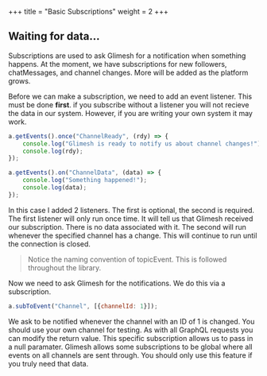 +++
title = "Basic Subscriptions"
weight = 2
+++

## Waiting for data...

Subscriptions are used to ask Glimesh for a notification when something happens. At the moment, we have subscriptions for new followers, chatMessages, and channel changes. More will be added as the platform grows.

Before we can make a subscription, we need to add an event listener. This must be done **first**. if you subscribe without a listener you will not recieve the data in our system. However, if you are writing your own system it may work.

```js
a.getEvents().once("ChannelReady", (rdy) => {
    console.log("Glimesh is ready to notify us about channel changes!");
    console.log(rdy);
});

a.getEvents().on("ChannelData", (data) => {
    console.log("Something happened!");
    console.log(data);
});
```

In this case I added 2 listeners. The first is optional, the second is required. The first listener will only run once time. It will tell us that Glimesh received our subscription. There is no data associated with it. The second will run whenever the specified channel has a change. This will continue to run until the connection is closed.

> Notice the naming convention of topicEvent. This is followed throughout the library.

Now we need to ask Glimesh for the notifications. We do this via a subscription.

```js
a.subToEvent("Channel", [{channelId: 1}]);
```

We ask to be notified whenever the channel with an ID of 1 is changed. You should use your own channel for testing. As with all GraphQL requests you can modify the return value. This specific subscription allows us to pass in a null paramater. Glimesh allows some subscriptions to be global where all events on all channels are sent through. You should only use this feature if you truly need that data. 